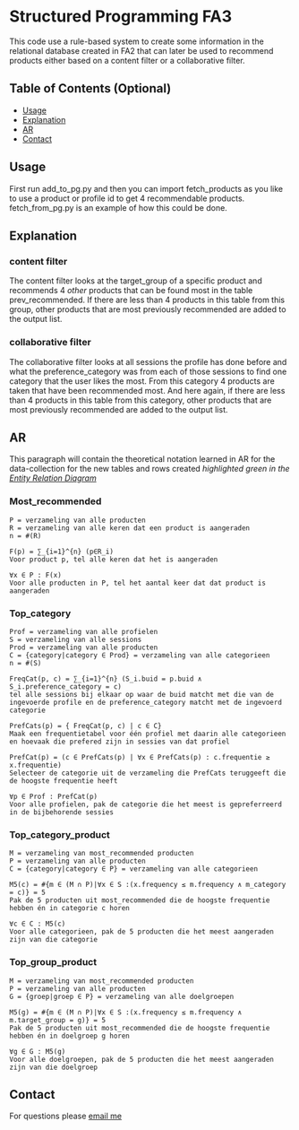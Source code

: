 # Structured Programming FA3

This code use a rule-based system to create some information in the relational database created in FA2 that can later be used to recommend products either based on a content filter or a collaborative filter.

## Table of Contents (Optional)

- [Usage](#usage)
- [Explanation](#explanation)
- [AR](#ar)
- [Contact](#contact)

## Usage

First run add_to_pg.py and then you can import fetch_products as you like to use a product or profile id to get 4 recommendable products. fetch_from_pg.py is an example of how this could be done.

## Explanation

### content filter
The content filter looks at the target_group of a specific product and recommends 4 *other* products that can be found most in the table prev_recommended. If there are less than 4 products in this table from this group, other products that are most previously recommended are added to the output list.

### collaborative filter
The collaborative filter looks at all sessions the profile has done before and what the preference_category was from each of those sessions to find one category that the user likes the most. From this category 4 products are taken that have been recommended most. And here again, if there are less than 4 products in this table from this category, other products that are most previously recommended are added to the output list.

## AR

This paragraph will contain the theoretical notation learned in AR for the data-collection for the new tables and rows created *highlighted green in the [Entity Relation Diagram](./ERD.png)*

### Most_recommended

```
P = verzameling van alle producten
R = verzameling van alle keren dat een product is aangeraden
n = #(R)

F(p) = ∑_{i=1}^{n} (p∈R_i)
Voor product p, tel alle keren dat het is aangeraden

∀x ∈ P : F(x)
Voor alle producten in P, tel het aantal keer dat dat product is aangeraden
```

### Top_category

```
Prof = verzameling van alle profielen
S = verzameling van alle sessions
Prod = verzameling van alle producten
C = {category|category ∈ Prod} = verzameling van alle categorieen
n = #(S)

FreqCat(p, c) = ∑_{i=1}^{n} (S_i.buid = p.buid ∧ S_i.preference_category = c)
tel alle sessions bij elkaar op waar de buid matcht met die van de ingevoerde profile en de preference_category matcht met de ingevoerd categorie

PrefCats(p) = { FreqCat(p, c) | c ∈ C}
Maak een frequentietabel voor één profiel met daarin alle categorieen en hoevaak die prefered zijn in sessies van dat profiel

PrefCat(p) = (c ∈ PrefCats(p) | ∀x ∈ PrefCats(p) : c.frequentie ≥ x.frequentie)
Selecteer de categorie uit de verzameling die PrefCats teruggeeft die de hoogste frequentie heeft

∀p ∈ Prof : PrefCat(p)
Voor alle profielen, pak de categorie die het meest is gepreferreerd in de bijbehorende sessies
```

### Top_category_product
```
M = verzameling van most_recommended producten
P = verzameling van alle producten
C = {category|category ∈ P} = verzameling van alle categorieen

M5(c) = #{m ∈ (M ∩ P)|∀x ∈ S :(x.frequency ≤ m.frequency ∧ m_category = c)} = 5
Pak de 5 producten uit most_recommended die de hoogste frequentie hebben én in categorie c horen

∀c ∈ C : M5(c)
Voor alle categorieen, pak de 5 producten die het meest aangeraden zijn van die categorie
```

### Top_group_product
```
M = verzameling van most_recommended producten
P = verzameling van alle producten
G = {groep|groep ∈ P} = verzameling van alle doelgroepen

M5(g) = #{m ∈ (M ∩ P)|∀x ∈ S :(x.frequency ≤ m.frequency ∧ m.target_group = g)} = 5
Pak de 5 producten uit most_recommended die de hoogste frequentie hebben én in doelgroep g horen

∀g ∈ G : M5(g)
Voor alle doelgroepen, pak de 5 producten die het meest aangeraden zijn van die doelgroep
```
## Contact

For questions please [email me](mailto:pepijn.devue@student.hu.nl)

